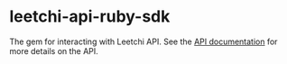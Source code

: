 # leetchi-api-ruby-sdk

The gem for interacting with Leetchi API.
See the [API documentation](http://doc.api.leetchi.com/) for more details on the API.
